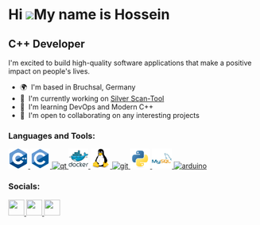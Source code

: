 Hi
![](https://user-images.githubusercontent.com/18350557/176309783-0785949b-9127-417c-8b55-ab5a4333674e.gif)My
name is Hossein
===============================================================================================================================
C++ Developer
--------------------

I'm excited to build high-quality software applications that make a positive impact on people's
lives.

* 🌍  I'm based in Bruchsal, Germany
* 🚀  I'm currently working on [Silver
Scan-Tool](https://www.rac.de/unser-angebot/software/silverscan-tool/)
* 🧠  I'm learning DevOps and Modern C++
* 🤝  I'm open to collaborating on any interesting projects

<h3 align="left">Languages and Tools:</h3>

<p align="left">
    <a href="https://www.w3schools.com/cpp/" target="_blank" rel="noreferrer">
        <img
        src="https://raw.githubusercontent.com/devicons/devicon/master/icons/cplusplus/cplusplus-original.svg"
        alt="cplusplus" width="40" height="40" />
    </a>
    <a href="https://www.cprogramming.com/" target="_blank" rel="noreferrer">
        <img src="https://raw.githubusercontent.com/devicons/devicon/master/icons/c/c-original.svg"
        alt="c" width="40" height="40" />
    </a>
    <a href="https://www.qt.io/" target="_blank" rel="noreferrer">
        <img src="https://upload.wikimedia.org/wikipedia/commons/0/0b/Qt_logo_2016.svg" alt="qt"
        width="40" height="40" />
    </a>
    <a href="https://www.docker.com/" target="_blank" rel="noreferrer">
        <img
        src="https://raw.githubusercontent.com/devicons/devicon/master/icons/docker/docker-original-wordmark.svg"
        alt="docker" width="40" height="40" />
    </a>
    <a href="https://www.linux.org/" target="_blank" rel="noreferrer">
        <img
        src="https://raw.githubusercontent.com/devicons/devicon/master/icons/linux/linux-original.svg"
        alt="linux" width="40" height="40" />
    </a>
    <a href="https://git-scm.com/" target="_blank" rel="noreferrer">
        <img src="https://www.vectorlogo.zone/logos/git-scm/git-scm-icon.svg" alt="git" width="40"
        height="40" />
    </a>
    <a href="https://www.python.org" target="_blank" rel="noreferrer">
        <img
        src="https://raw.githubusercontent.com/devicons/devicon/master/icons/python/python-original.svg"
        alt="python" width="40" height="40" />
    </a>
    <a href="https://www.mysql.com/" target="_blank" rel="noreferrer">
        <img
        src="https://raw.githubusercontent.com/devicons/devicon/master/icons/mysql/mysql-original-wordmark.svg"
        alt="mysql" width="40" height="40" />
    </a>
    <a href="https://www.arduino.cc/" target="_blank" rel="noreferrer">
        <img src="https://cdn.worldvectorlogo.com/logos/arduino-1.svg" alt="arduino" width="40"
            height="40" />
    </a>
</p>


<h3 align="left">Socials:</h3>

<p align="left">
    <a href="https://www.github.com/heyatzadeh" target="_blank" rel="noreferrer">
        <img
            src="https://raw.githubusercontent.com/danielcranney/readme-generator/main/public/icons/socials/github.svg"
            width="32" height="32" />
    </a>
    <a href="http://www.instagram.com/Hossein9697" target="_blank" rel="noreferrer">
        <img
            src="https://raw.githubusercontent.com/danielcranney/readme-generator/main/public/icons/socials/instagram.svg"
            width="32" height="32" />
    </a>
    <a href="https://www.linkedin.com/in/heyatzadeh" target="_blank" rel="noreferrer">
        <img
            src="https://raw.githubusercontent.com/danielcranney/readme-generator/main/public/icons/socials/linkedin.svg"
            width="32" height="32" />
    </a>
</p>
